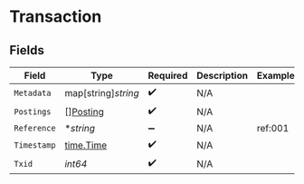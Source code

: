 # Transaction


## Fields

| Field                                       | Type                                        | Required                                    | Description                                 | Example                                     |
| ------------------------------------------- | ------------------------------------------- | ------------------------------------------- | ------------------------------------------- | ------------------------------------------- |
| `Metadata`                                  | map[string]*string*                         | :heavy_check_mark:                          | N/A                                         |                                             |
| `Postings`                                  | [][Posting](../../models/shared/posting.md) | :heavy_check_mark:                          | N/A                                         |                                             |
| `Reference`                                 | **string*                                   | :heavy_minus_sign:                          | N/A                                         | ref:001                                     |
| `Timestamp`                                 | [time.Time](https://pkg.go.dev/time#Time)   | :heavy_check_mark:                          | N/A                                         |                                             |
| `Txid`                                      | *int64*                                     | :heavy_check_mark:                          | N/A                                         |                                             |